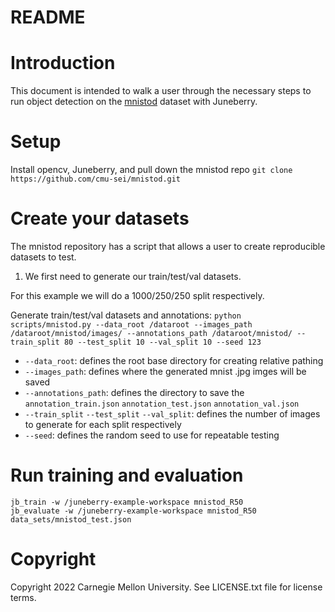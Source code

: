 README
==========

# Introduction

This document is intended to walk a user through the necessary steps to run object detection on the [mnistod](https://github.com/cmu-sei/mnistod) dataset with Juneberry.

# Setup 
Install opencv, Juneberry, and pull down the mnistod repo
`
git clone https://github.com/cmu-sei/mnistod.git
`
# Create your datasets
The mnistod repository has a script that allows a user to create reproducible datasets to test.

1. We first need to generate our train/test/val datasets. 

For this example we will do a 1000/250/250 split respectively.

Generate train/test/val datasets and annotations:
`
python scripts/mnistod.py --data_root /dataroot --images_path /dataroot/mnistod/images/ --annotations_path /dataroot/mnistod/ --train_split 80 --test_split 10 --val_split 10 --seed 123
`

- `--data_root`: defines the root base directory for creating relative pathing
- `--images_path`: defines where the generated mnist .jpg imges will be saved
- `--annotations_path`: defines the directory to save the `annotation_train.json` `annotation_test.json` `annotation_val.json`
- `--train_split` `--test_split` `--val_split`: defines the number of images to generate for each split respectively
- `--seed`: defines the random seed to use for repeatable testing


# Run training and evaluation
`jb_train -w /juneberry-example-workspace mnistod_R50 `
<br>
`jb_evaluate -w /juneberry-example-workspace mnistod_R50 data_sets/mnistod_test.json`

# Copyright

Copyright 2022 Carnegie Mellon University.  See LICENSE.txt file for license terms.

